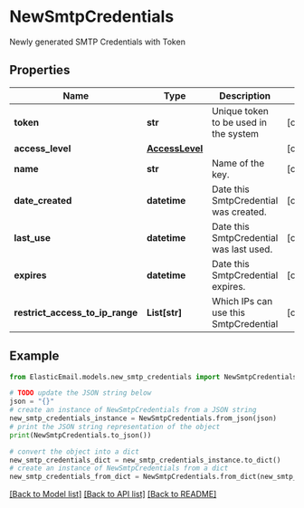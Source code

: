# NewSmtpCredentials

Newly generated SMTP Credentials with Token

## Properties

Name | Type | Description | Notes
------------ | ------------- | ------------- | -------------
**token** | **str** | Unique token to be used in the system | [optional] 
**access_level** | [**AccessLevel**](AccessLevel.md) |  | [optional] 
**name** | **str** | Name of the key. | [optional] 
**date_created** | **datetime** | Date this SmtpCredential was created. | [optional] 
**last_use** | **datetime** | Date this SmtpCredential was last used. | [optional] 
**expires** | **datetime** | Date this SmtpCredential expires. | [optional] 
**restrict_access_to_ip_range** | **List[str]** | Which IPs can use this SmtpCredential | [optional] 

## Example

```python
from ElasticEmail.models.new_smtp_credentials import NewSmtpCredentials

# TODO update the JSON string below
json = "{}"
# create an instance of NewSmtpCredentials from a JSON string
new_smtp_credentials_instance = NewSmtpCredentials.from_json(json)
# print the JSON string representation of the object
print(NewSmtpCredentials.to_json())

# convert the object into a dict
new_smtp_credentials_dict = new_smtp_credentials_instance.to_dict()
# create an instance of NewSmtpCredentials from a dict
new_smtp_credentials_from_dict = NewSmtpCredentials.from_dict(new_smtp_credentials_dict)
```
[[Back to Model list]](../README.md#documentation-for-models) [[Back to API list]](../README.md#documentation-for-api-endpoints) [[Back to README]](../README.md)


